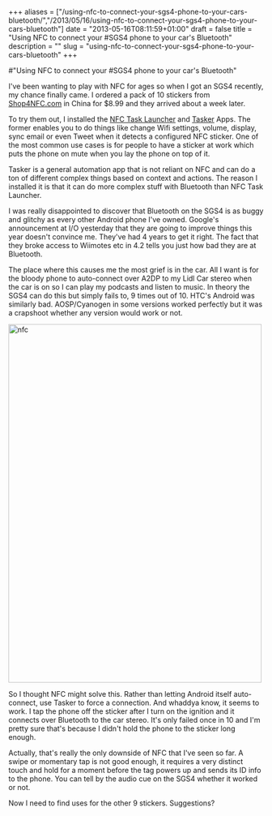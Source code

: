 +++
aliases = ["/using-nfc-to-connect-your-sgs4-phone-to-your-cars-bluetooth/","/2013/05/16/using-nfc-to-connect-your-sgs4-phone-to-your-cars-bluetooth"]
date = "2013-05-16T08:11:59+01:00"
draft = false
title = "Using NFC to connect your #SGS4 phone to your car's Bluetooth"
description = ""
slug = "using-nfc-to-connect-your-sgs4-phone-to-your-cars-bluetooth"
+++

#"Using NFC to connect your #SGS4 phone to your car's Bluetooth"

I've been wanting to play with NFC for ages so when I got an SGS4 recently, my chance finally came. I ordered a pack of 10 stickers from <a href="http://www.shop4nfc.com/product-details/NTAG203-type-2-nfc-tags-shop4nfc">Shop4NFC.com</a> in China for $8.99 and they arrived about a week later.

To try them out, I installed the <a href="https://play.google.com/store/apps/details?id=com.jwsoft.nfcactionlauncher&amp;hl=en">NFC Task Launcher</a> and <a href="https://play.google.com/store/apps/details?id=net.dinglisch.android.taskerm&amp;feature=search_result#?t=W251bGwsMSwxLDEsIm5ldC5kaW5nbGlzY2guYW5kcm9pZC50YXNrZXJtIl0.">Tasker</a> Apps. The former enables you to do things like change Wifi settings, volume, display, sync email or even Tweet when it detects a configured NFC sticker. One of the most common use cases is for people to have a sticker at work which puts the phone on mute when you lay the phone on top of it.

Tasker is a general automation app that is not reliant on NFC and can do a ton of different complex things based on context and actions. The reason I installed it is that it can do more complex stuff with Bluetooth than NFC Task Launcher.

I was really disappointed to discover that Bluetooth on the SGS4 is as buggy and glitchy as every other Android phone I've owned. Google's announcement at I/O yesterday that they are going to improve things this year doesn't convince me. They've had 4 years to get it right. The fact that they broke access to Wiimotes etc in 4.2 tells you just how bad they are at Bluetooth.

The place where this causes me the most grief is in the car. All I want is for the bloody phone to auto-connect over A2DP to my Lidl Car stereo when the car is on so I can play my podcasts and listen to music. In theory the SGS4 can do this but simply fails to, 9 times out of 10. HTC's Android was similarly bad. AOSP/Cyanogen in some versions worked perfectly but it was a crapshoot whether any version would work or not.

<a href="https://s3-eu-west-1.amazonaws.com/conoroneill.net/wp-content/uploads/2013/05/nfc.jpg"><img class="aligncenter size-full wp-image-1041" alt="nfc" src="https://s3-eu-west-1.amazonaws.com/conoroneill.net/wp-content/uploads/2013/05/nfc.jpg" width="500" height="707" /></a>

So I thought NFC might solve this. Rather than letting Android itself auto-connect, use Tasker to force a connection. And whaddya know, it seems to work. I tap the phone off the sticker after I turn on the ignition and it connects over Bluetooth to the car stereo. It's only failed once in 10 and I'm pretty sure that's because I didn't hold the phone to the sticker long enough.

Actually, that's really the only downside of NFC that I've seen so far. A swipe or momentary tap is not good enough, it requires a very distinct touch and hold for a moment before the tag powers up and sends its ID info to the phone. You can tell by the audio cue on the SGS4 whether it worked or not.

Now I need to find uses for the other 9 stickers. Suggestions?

&nbsp;